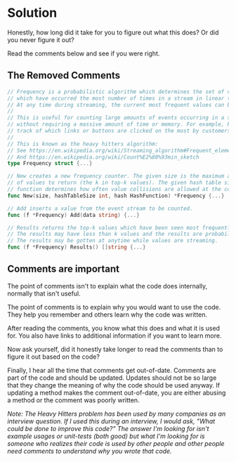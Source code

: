 # Solution

Honestly, how long did it take for you to figure out what this does?
Or did you never figure it out?

Read the comments below and see if you were right.

## The Removed Comments

```Go
// Frequency is a probabilistic algorithm which determines the set of values
// which have occurred the most number of times in a stream in linear time.
// At any time during streaming, the current most frequent values can be gotten.
//
// This is useful for counting large amounts of events occurring in a system
// without requiring a massive amount of time or memory. For example, keeping
// track of which links or buttons are clicked on the most by customers.
//
// This is known as the heavy hitters algorithm:
// See https://en.wikipedia.org/wiki/Streaming_algorithm#Frequent_elements
// And https://en.wikipedia.org/wiki/Count%E2%80%93min_sketch
type Frequency struct {...}

// New creates a new frequency counter. The given size is the maximum amount
// of values to return (the k in top-k values). The given hash table size and hash
// function determines how often value collisions are allowed at the cost of memory.
func New(size, hashTableSize int, hash HashFunction) *Frequency {...}

// Add inserts a value from the event stream to be counted.
func (f *Frequency) Add(data string) {...}

// Results returns the top-k values which have been seen most frequently.
// The results may have less than k values and the results are probabilistic.
// The results may be gotten at anytime while values are streaming.
func (f *Frequency) Results() []string {...}
```

## Comments are important

The point of comments isn't to explain what the code does internally,
normally that isn't useful.

The point of comments is to explain why you would want to use the code.
They help you remember and others learn why the code was written.

After reading the comments, you know what this does and what it is used for.
You also have links to additional information if you want to learn more.

Now ask yourself, did it honestly take longer to read the comments
than to figure it out based on the code?

Finally, I hear all the time that comments get out-of-date. Comments are part
of the code and should be updated. Updates should not be so large that they change
the meaning of why the code should be used anyway. If updating a method makes
the comment out-of-date, you are either abusing a method or the comment was poorly written.

*Note: The Heavy Hitters problem has been used by many companies as an interview question.
If I used this during an interview, I would ask, "What could be done to improve this code?"
The answer I'm looking for isn't example usages or unit-tests (both good) but what I'm looking
for is someone who realizes their code is used by other people and other people need
comments to understand why you wrote that code.*
